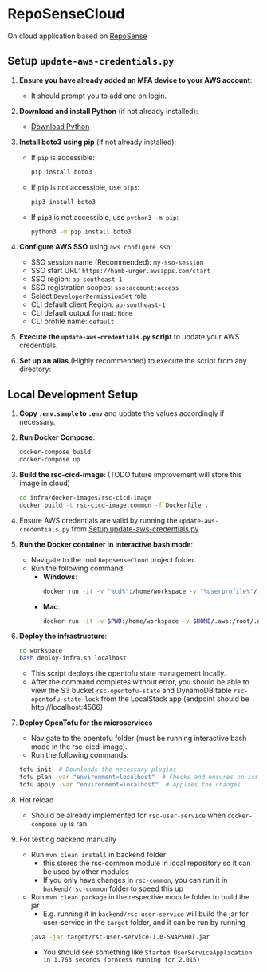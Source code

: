 # RepoSenseCloud
On cloud application based on [RepoSense](https://reposense.org/)

## Setup `update-aws-credentials.py`

1. **Ensure you have already added an MFA device to your AWS account**:
   - It should prompt you to add one on login.

2. **Download and install Python** (if not already installed):
   - [Download Python](https://www.python.org/downloads/)

3. **Install boto3 using pip** (if not already installed):
   - If `pip` is accessible:
     ```sh
     pip install boto3
     ```
   - If `pip` is not accessible, use `pip3`:
     ```sh
     pip3 install boto3
     ```
   - If `pip3` is not accessible, use `python3 -m pip`:
     ```sh
     python3 -m pip install boto3
     ```

4. **Configure AWS SSO** using `aws configure sso`:
   - SSO session name (Recommended): `my-sso-session`
   - SSO start URL: `https://hamb-urger.awsapps.com/start`
   - SSO region: `ap-southeast-1`
   - SSO registration scopes: `sso:account:access`
   - Select `DeveloperPermissionSet` role
   - CLI default client Region: `ap-southeast-1`
   - CLI default output format: `None`
   - CLI profile name: `default`

5. **Execute the `update-aws-credentials.py` script** to update your AWS credentials.

6. **Set up an alias** (Highly recommended) to execute the script from any directory:

## Local Development Setup

1. **Copy `.env.sample` to `.env`** and update the values accordingly if necessary.

2. **Run Docker Compose**:
   ```sh
   docker-compose build
   docker-compose up
   ```

3. **Build the rsc-cicd-image**: (TODO future improvement will store this image in cloud)
    ```sh
    cd infra/docker-images/rsc-cicd-image
    docker build -t rsc-cicd-image:common -f Dockerfile .
    ```

4. Ensure AWS credentials are valid by running the `update-aws-credentials.py` from [Setup update-aws-credentials.py](#setup-update-aws-credentialspy)

5. **Run the Docker container in interactive bash mode**:
   - Navigate to the root `ReposenseCloud` project folder.
   - Run the following command:
     - **Windows**:
       ```sh
       docker run -it -v "%cd%":/home/workspace -v "%userprofile%"/.aws:/root/.aws --network="host" rsc-cicd-image:common bash
       ```
     - **Mac**:
       ```sh
       docker run -it -v $PWD:/home/workspace -v $HOME/.aws:/root/.aws --network="host" rsc-cicd-image:common bash
       ```

6. **Deploy the infrastructure**:
   ```sh
   cd workspace
   bash deploy-infra.sh localhost
   ```
   - This script deploys the opentofu state management locally.
   - After the command completes without error, you should be able to view the S3 bucket `rsc-opentofu-state` and DynamoDB table `rsc-opentofu-state-lock` from the LocalStack app (endpoint should be http://localhost:4566)

7. **Deploy OpenTofu for the microservices**
    - Navigate to the opentofu folder (must be running interactive bash mode in the rsc-cicd-image).
    - Run the following commands:
    ```sh
    tofu init  # Downloads the necessary plugins
    tofu plan -var "environment=localhost"  # Checks and ensures no issues with the OpenTofu files
    tofu apply -var "environment=localhost"  # Applies the changes
    ```

8. Hot reload
    - Should be already implemented for `rsc-user-service` when `docker-compose up` is ran

9. For testing backend manually
    - Run `mvn clean install` in backend folder
        - this stores the rsc-common module in local repository so it can be used by other modules
        - If you only have changes in `rsc-common`, you can run it in `backend/rsc-common` folder to speed this up
    - Run `mvn clean package` in the respective module folder to build the jar
        - E.g. running it in `backend/rsc-user-service` will build the jar for user-service in the `target` folder, and it can be run by running
        ```sh
        java -jar target/rsc-user-service-1.0-SNAPSHOT.jar
        ```
        - You should see something like `Started UserServiceApplication in 1.763 seconds (process running for 2.015)`